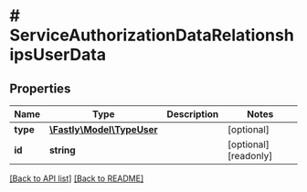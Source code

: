 # # ServiceAuthorizationDataRelationshipsUserData

## Properties

Name | Type | Description | Notes
------------ | ------------- | ------------- | -------------
**type** | [**\Fastly\Model\TypeUser**](TypeUser.md) |  | [optional] 
**id** | **string** |  | [optional] [readonly] 


[[Back to API list]](../../README.md#endpoints) [[Back to README]](../../README.md)
